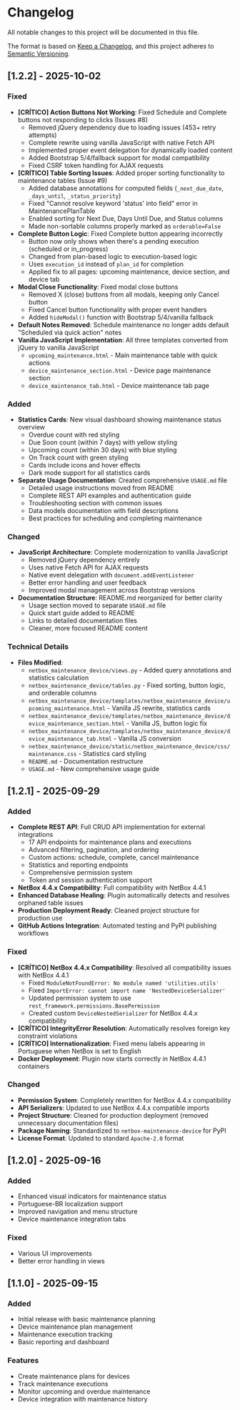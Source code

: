 # Changelog

All notable changes to this project will be documented in this file.

The format is based on [Keep a Changelog](https://keepachangelog.com/en/1.0.0/),
and this project adheres to [Semantic Versioning](https://semver.org/spec/v2.0.0.html).

## [1.2.2] - 2025-10-02

### Fixed
- **[CRÍTICO] Action Buttons Not Working**: Fixed Schedule and Complete buttons not responding to clicks (Issues #8)
  - Removed jQuery dependency due to loading issues (453+ retry attempts)
  - Complete rewrite using vanilla JavaScript with native Fetch API
  - Implemented proper event delegation for dynamically loaded content
  - Added Bootstrap 5/4/fallback support for modal compatibility
  - Fixed CSRF token handling for AJAX requests
- **[CRÍTICO] Table Sorting Issues**: Added proper sorting functionality to maintenance tables (Issue #9)
  - Added database annotations for computed fields (`_next_due_date`, `_days_until`, `_status_priority`)
  - Fixed "Cannot resolve keyword 'status' into field" error in MaintenancePlanTable
  - Enabled sorting for Next Due, Days Until Due, and Status columns
  - Made non-sortable columns properly marked as `orderable=False`
- **Complete Button Logic**: Fixed Complete button appearing incorrectly
  - Button now only shows when there's a pending execution (scheduled or in_progress)
  - Changed from plan-based logic to execution-based logic
  - Uses `execution_id` instead of `plan_id` for completion
  - Applied fix to all pages: upcoming maintenance, device section, and device tab
- **Modal Close Functionality**: Fixed modal close buttons
  - Removed X (close) buttons from all modals, keeping only Cancel button
  - Fixed Cancel button functionality with proper event handlers
  - Added `hideModal()` function with Bootstrap 5/4/vanilla fallback
- **Default Notes Removed**: Schedule maintenance no longer adds default "Scheduled via quick action" notes
- **Vanilla JavaScript Implementation**: All three templates converted from jQuery to vanilla JavaScript
  - `upcoming_maintenance.html` - Main maintenance table with quick actions
  - `device_maintenance_section.html` - Device page maintenance section
  - `device_maintenance_tab.html` - Device maintenance tab page

### Added
- **Statistics Cards**: New visual dashboard showing maintenance status overview
  - Overdue count with red styling
  - Due Soon count (within 7 days) with yellow styling
  - Upcoming count (within 30 days) with blue styling
  - On Track count with green styling
  - Cards include icons and hover effects
  - Dark mode support for all statistics cards
- **Separate Usage Documentation**: Created comprehensive `USAGE.md` file
  - Detailed usage instructions moved from README
  - Complete REST API examples and authentication guide
  - Troubleshooting section with common issues
  - Data models documentation with field descriptions
  - Best practices for scheduling and completing maintenance

### Changed
- **JavaScript Architecture**: Complete modernization to vanilla JavaScript
  - Removed jQuery dependency entirely
  - Uses native Fetch API for AJAX requests
  - Native event delegation with `document.addEventListener`
  - Better error handling and user feedback
  - Improved modal management across Bootstrap versions
- **Documentation Structure**: README.md reorganized for better clarity
  - Usage section moved to separate `USAGE.md` file
  - Quick start guide added to README
  - Links to detailed documentation files
  - Cleaner, more focused README content

### Technical Details
- **Files Modified**:
  - `netbox_maintenance_device/views.py` - Added query annotations and statistics calculation
  - `netbox_maintenance_device/tables.py` - Fixed sorting, button logic, and orderable columns
  - `netbox_maintenance_device/templates/netbox_maintenance_device/upcoming_maintenance.html` - Vanilla JS rewrite, statistics cards
  - `netbox_maintenance_device/templates/netbox_maintenance_device/device_maintenance_section.html` - Vanilla JS, button logic fix
  - `netbox_maintenance_device/templates/netbox_maintenance_device/device_maintenance_tab.html` - Vanilla JS conversion
  - `netbox_maintenance_device/static/netbox_maintenance_device/css/maintenance.css` - Statistics card styling
  - `README.md` - Documentation restructure
  - `USAGE.md` - New comprehensive usage guide

## [1.2.1] - 2025-09-29

### Added
- **Complete REST API**: Full CRUD API implementation for external integrations
  - 17 API endpoints for maintenance plans and executions
  - Advanced filtering, pagination, and ordering
  - Custom actions: schedule, complete, cancel maintenance
  - Statistics and reporting endpoints
  - Comprehensive permission system
  - Token and session authentication support
- **NetBox 4.4.x Compatibility**: Full compatibility with NetBox 4.4.1
- **Enhanced Database Healing**: Plugin automatically detects and resolves orphaned table issues
- **Production Deployment Ready**: Cleaned project structure for production use
- **GitHub Actions Integration**: Automated testing and PyPI publishing workflows

### Fixed
- **[CRÍTICO] NetBox 4.4.x Compatibility**: Resolved all compatibility issues with NetBox 4.4.1
  - Fixed `ModuleNotFoundError: No module named 'utilities.utils'`
  - Fixed `ImportError: cannot import name 'NestedDeviceSerializer'`
  - Updated permission system to use `rest_framework.permissions.BasePermission`
  - Created custom `DeviceNestedSerializer` for NetBox 4.4.x compatibility
- **[CRÍTICO] IntegrityError Resolution**: Automatically resolves foreign key constraint violations
- **[CRÍTICO] Internationalization**: Fixed menu labels appearing in Portuguese when NetBox is set to English
- **Docker Deployment**: Plugin now starts correctly in NetBox 4.4.1 containers

### Changed
- **Permission System**: Completely rewritten for NetBox 4.4.x compatibility
- **API Serializers**: Updated to use NetBox 4.4.x compatible imports
- **Project Structure**: Cleaned for production deployment (removed unnecessary documentation files)
- **Package Naming**: Standardized to `netbox-maintenance-device` for PyPI
- **License Format**: Updated to standard `Apache-2.0` format

## [1.2.0] - 2025-09-16

### Added
- Enhanced visual indicators for maintenance status
- Portuguese-BR localization support
- Improved navigation and menu structure
- Device maintenance integration tabs

### Fixed
- Various UI improvements
- Better error handling in views

## [1.1.0] - 2025-09-15

### Added
- Initial release with basic maintenance planning
- Device maintenance plan management
- Maintenance execution tracking
- Basic reporting and dashboard

### Features
- Create maintenance plans for devices
- Track maintenance executions
- Monitor upcoming and overdue maintenance
- Device integration with maintenance history